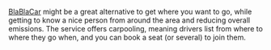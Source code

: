 [BlaBlaCar](https://www.blablacar.co.uk/) might be a great alternative to get where you want to go, while getting to know a nice person from around the area and reducing overall emissions. The service offers carpooling, meaning drivers list from where to where they go when, and you can book a seat (or several) to join them.
